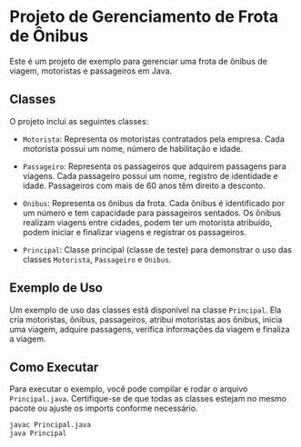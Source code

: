 # Projeto de Gerenciamento de Frota de Ônibus

Este é um projeto de exemplo para gerenciar uma frota de ônibus de viagem, motoristas e passageiros em Java.

## Classes

O projeto inclui as seguintes classes:

- `Motorista`: Representa os motoristas contratados pela empresa. Cada motorista possui um nome, número de habilitação e idade.

- `Passageiro`: Representa os passageiros que adquirem passagens para viagens. Cada passageiro possui um nome, registro de identidade e idade. Passageiros com mais de 60 anos têm direito a desconto.

- `Onibus`: Representa os ônibus da frota. Cada ônibus é identificado por um número e tem capacidade para passageiros sentados. Os ônibus realizam viagens entre cidades, podem ter um motorista atribuído, podem iniciar e finalizar viagens e registrar os passageiros.

- `Principal`: Classe principal (classe de teste) para demonstrar o uso das classes `Motorista`, `Passageiro` e `Onibus`.

## Exemplo de Uso

Um exemplo de uso das classes está disponível na classe `Principal`. Ela cria motoristas, ônibus, passageiros, atribui motoristas aos ônibus, inicia uma viagem, adquire passagens, verifica informações da viagem e finaliza a viagem.

## Como Executar

Para executar o exemplo, você pode compilar e rodar o arquivo `Principal.java`. Certifique-se de que todas as classes estejam no mesmo pacote ou ajuste os imports conforme necessário.

```bash
javac Principal.java
java Principal
